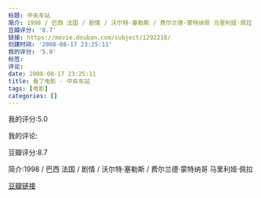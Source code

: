 ```yaml
---
标题: 中央车站
简介: 1998 / 巴西 法国 / 剧情 / 沃尔特·塞勒斯 / 费尔兰德·蒙特纳哥 马里利娅·佩拉
豆瓣评分: '8.7'
链接: https://movie.douban.com/subject/1292218/
创建时间: '2008-08-17 23:25:11'
我的评分: '5.0'
标签:
评论:
date: 2008-08-17 23:25:11
title: 看了电影 - 中央车站
tags: [电影]
categories: []
---
```


我的评分:5.0

我的评论:

豆瓣评分:8.7

简介:1998 / 巴西 法国 / 剧情 / 沃尔特·塞勒斯 / 费尔兰德·蒙特纳哥 马里利娅·佩拉

[豆瓣链接](https://movie.douban.com/subject/1292218/)

